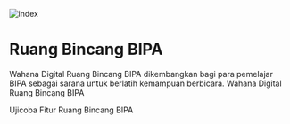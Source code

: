 ![index](https://github.com/ferryu46/obrolBIPA-development/assets/92605921/73046b75-89ab-492b-a84b-092dddcaf2b7)

# Ruang Bincang BIPA
Wahana Digital Ruang Bincang BIPA dikembangkan bagi para pemelajar BIPA sebagai sarana untuk berlatih kemampuan berbicara. Wahana Digital Ruang Bincang BIPA  


Ujicoba Fitur Ruang Bincang BIPA
